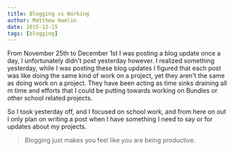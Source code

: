```yaml
---
title: Blogging vs Working
author: Matthew Hamlin
date: 2015-12-15
tags: [blogging]
---
```


From November 25th to December 1st I was posting a blog update once a day, I unfortunately didn't post yesterday however. I realized something yesterday, while I was posting these blog updates I figured that each post was like doing the same kind of work on a project, yet they aren't the same as doing work on a project. They have been acting as time sinks draining all m time and efforts that I could be putting towards working on Bundles or other school related projects.


So I took yesterday off, and I focused on school work, and from here on out I only plan on writing a post when I have something I need to say or for updates about my projects.

> Blogging just makes you feel like you are being productive.

